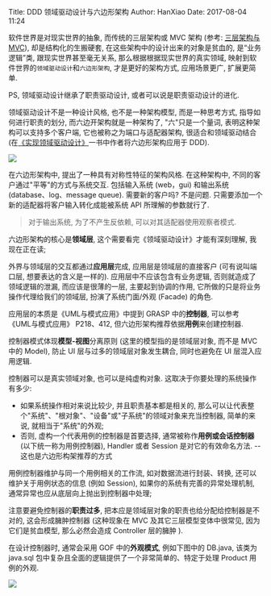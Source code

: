 Title: DDD 领域驱动设计与六边形架构
Author: HanXiao
Date: 2017-08-04 11:24

软件世界是对现实世界的抽象, 而传统的三层架构或 MVC 架构 (参考: [三层架构与 MVC](http://www.smallcpp.cn/san-ceng-jia-gou-yu-mvc.html)), 却是结构化的生搬硬套, 在这些架构中的设计出来的对象是贫血的, 是“业务逻辑”类, 跟现实世界甚至毫无关系, 那么根据根据现实世界的真实领域, 映射到软件世界的`领域驱动设计`和`六边形架构`, 才是更好的架构方式, 应用场景更广, 扩展更简单.

PS, 领域驱动设计继承了职责驱动设计, 或者可以说是职责驱动设计的进化.

领域驱动设计不是一种设计风格, 也不是一种架构模型, 而是一种思考方式, 指导如何进行职责的划分, 而六边开架构就是一种架构了, "六"只是一个量词, 表明这种架构可以支持多个客户端, 它也被称之为端口与适配器架构, 很适合和领域驱动结合 (在[《实现领域驱动设计》](http://pan.baidu.com/s/1gfIMKqJ)一书中作者将六边形架构应用于 DDD).

![](http://www.smallcpp.cn/theme/images/软件工程/六边形.png)

在六边形架构中, 提出了一种具有对称性特征的架构风格. 在这种架构中, 不同的客户通过"平等"的方式与系统交互. 包括输入系统 (web，gui) 和输出系统 (database、log、message queue).
需要新的客户吗? 不是问题. 只需要添加一个新的适配器将客户输入转化成能被系统 API 所理解的参数就行了.

> 对于输出系统, 为了不产生反依赖, 可以对其适配器使用观察者模式.

六边形架构的核心是**领域层**, 这个需要看完《领域驱动设计》才能有深刻理解, 我现在正在读;

外界与领域层的交互都通过**应用层**完成, 应用层是领域层的直接客户 (可有说叫端口层, 想要表达的含义是一样的). 应用层中不应该包含有业务逻辑, 否则就造成了领域逻辑的泄漏, 而应该是很薄的一层, 主要起到协调的作用, 它所做的只是将业务操作代理给我们的领域层, 扮演了系统门面/外观 (Facade) 的角色.

应用层的本质是《UML与模式应用》中提到 GRASP 中的**控制器**, 可以参考 《UML与模式应用》 P218、412, 但六边形架构推荐依据**用例**来创建控制器.

控制器模式体现**模型\-视图**分离原则 (这里的模型指的是领域层对象, 而不是 MVC 中的 Model), 防止 UI 层与过多的领域层对象发生耦合, 同时也避免在 UI 层混入应用逻辑.

控制器可以是真实领域对象, 也可以是纯虚构对象. 这取决于你要处理的系统操作有多少:

- 如果系统操作相对来说比较少, 并且职责基本都是相关的, 那么可以让代表整个"系统"、"根对象"、"设备"或"子系统"的领域对象来充当控制器, 简单的来说, 就相当于"系统"的外观;
- 否则, 虚构一个代表用例的控制器是首要选择, 通常被称作**用例或会话控制器** (以下统一称为用例控制器), <UseCaseName>Handler 或者 <UseCaseName>Session 是对它的有效命名方法. \-\- 这也是六边形构架推荐的方式

用例控制器维护与同一个用例相关的工作流, 如对数据流进行封装、转换, 还可以维护关于用例状态的信息 (例如 Session), 如果你的系统有完善的异常处理机制, 通常异常也应从底层向上抛出到控制器中处理;

注意要避免控制器的**职责过多**, 把本应是领域层对象的职责也给分配给控制器是不对的, 这会形成臃肿控制器 (这种现象在 MVC 及其它三层模型变体中很常见, 因为它们是贫血模型, 那么必然会造成 Controller 层的臃肿 ).

在设计控制器时, 通常会采用 GOF 中的**外观模式**, 例如下图中的 DB.java, 该类为 java.sql 包中复杂且全面的逻辑提供了一个非常简单的、特定于处理 Product 用例的外观.

![](http://www.smallcpp.cn/theme/images/软件工程/外观.png)
